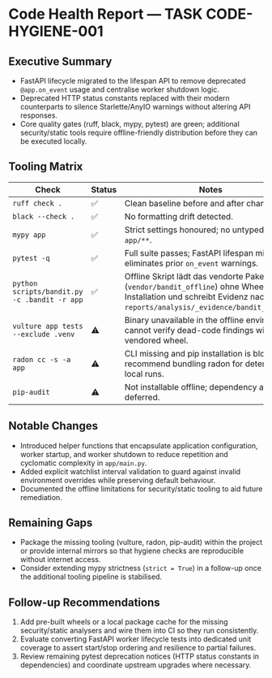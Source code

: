 # Code Health Report — TASK CODE-HYGIENE-001

## Executive Summary
- FastAPI lifecycle migrated to the lifespan API to remove deprecated `@app.on_event` usage and centralise worker shutdown logic.
- Deprecated HTTP status constants replaced with their modern counterparts to silence Starlette/AnyIO warnings without altering API responses.
- Core quality gates (ruff, black, mypy, pytest) are green; additional security/static tools require offline-friendly distribution before they can be executed locally.

## Tooling Matrix
| Check | Status | Notes |
| --- | --- | --- |
| `ruff check .` | ✅ | Clean baseline before and after changes. |
| `black --check .` | ✅ | No formatting drift detected. |
| `mypy app` | ✅ | Strict settings honoured; no untyped defs in `app/**`. |
| `pytest -q` | ✅ | Full suite passes; FastAPI lifespan migration eliminates prior `on_event` warnings. |
| `python scripts/bandit.py -c .bandit -r app` | ✅ | Offline Skript lädt das vendorte Paket (`vendor/bandit_offline`) ohne Wheel-Installation und schreibt Evidenz nach `reports/analysis/_evidence/bandit_app.txt`. |
| `vulture app tests --exclude .venv` | ⚠️ | Binary unavailable in the offline environment; cannot verify dead-code findings without vendored wheel. |
| `radon cc -s -a app` | ⚠️ | CLI missing and pip installation is blocked; recommend bundling radon for deterministic local runs. |
| `pip-audit` | ⚠️ | Not installable offline; dependency audit deferred. |

## Notable Changes
- Introduced helper functions that encapsulate application configuration, worker startup, and worker shutdown to reduce repetition and cyclomatic complexity in `app/main.py`.
- Added explicit watchlist interval validation to guard against invalid environment overrides while preserving default behaviour.
- Documented the offline limitations for security/static tooling to aid future remediation.

## Remaining Gaps
- Package the missing tooling (vulture, radon, pip-audit) within the project or provide internal mirrors so that hygiene checks are reproducible without internet access.
- Consider extending mypy strictness (`strict = True`) in a follow-up once the additional tooling pipeline is stabilised.

## Follow-up Recommendations
1. Add pre-built wheels or a local package cache for the missing security/static analysers and wire them into CI so they run consistently.
2. Evaluate converting FastAPI worker lifecycle tests into dedicated unit coverage to assert start/stop ordering and resilience to partial failures.
3. Review remaining pytest deprecation notices (HTTP status constants in dependencies) and coordinate upstream upgrades where necessary.

